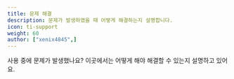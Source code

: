 ```yaml
---
title: 문제 해결
description: 문제가 발생하였을 때 어떻게 해결하는지 설명합니다.
icon: ti-support
weight: 60
author: ["xenix4845",]
---
```


사용 중에 문제가 발생했나요? 이곳에서는 어떻게 해야 해결할 수 있는지 설명하고 있어요. 